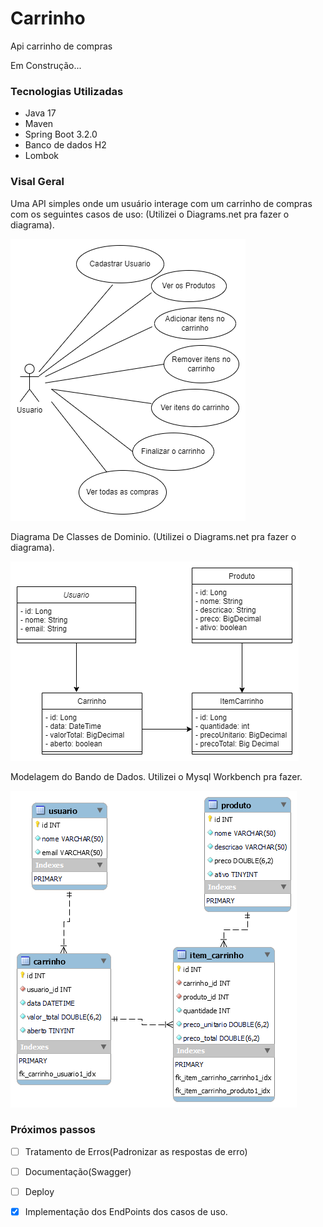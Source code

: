 # Carrinho
Api carrinho de compras

Em Construção...

### Tecnologias Utilizadas
- Java 17
- Maven
- Spring Boot 3.2.0
- Banco de dados H2
- Lombok

### Visal Geral 

Uma API simples onde um usuário interage com um carrinho de compras com os seguintes casos de uso: (Utilizei o Diagrams.net pra fazer o diagrama).

![Diagrama do cado de uso](https://github.com/alanfsales/assets/blob/main/Diagramas/DiagramaDeCasoDeUsoCarrinho.png)&nbsp;

Diagrama De Classes de Dominio. (Utilizei o Diagrams.net pra fazer o diagrama).

![Diagrama de Classe](https://github.com/alanfsales/assets/blob/main/Diagramas/DiagramaDeClassesDeDominioCarrinho.png)&nbsp;

Modelagem do Bando de Dados. Utilizei o Mysql Workbench pra fazer.

![Modelagem do banco de dados](https://github.com/alanfsales/assets/blob/main/Diagramas/ModelagemBDCarrinho.png)

### Próximos passos

- [ ] Tratamento de Erros(Padronizar as respostas de erro)
- [ ] Documentação(Swagger)
- [ ] Deploy
- [x] Implementação dos EndPoints dos casos de uso.


